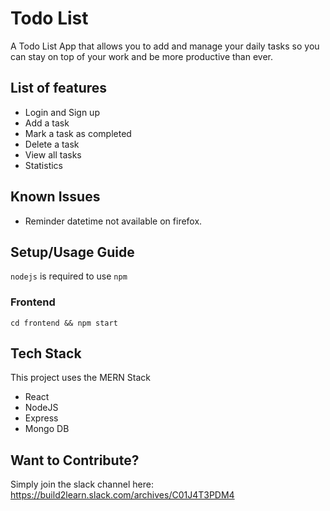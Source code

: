 # Todo List 

A Todo List App that allows you to add and manage your daily tasks so you can stay on top of your work and be more productive than ever.

## List of features
 * Login and Sign up
 * Add a task
 * Mark a task as completed
 * Delete a task
 * View all tasks
 * Statistics
 
## Known Issues
 * Reminder datetime not available on firefox.

## Setup/Usage Guide 
```nodejs``` is required to use ```npm```

 ### Frontend
 ```cd frontend && npm start```

## Tech Stack

This project uses the MERN Stack

 * React
 * NodeJS
 * Express
 * Mongo DB

## Want to Contribute?

Simply join the slack channel here: https://build2learn.slack.com/archives/C01J4T3PDM4 




